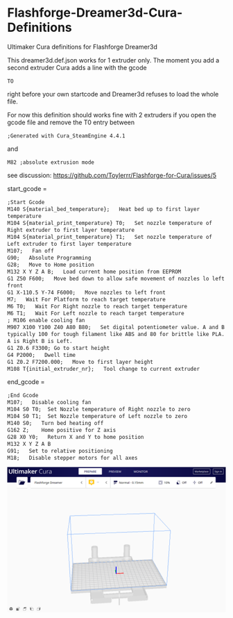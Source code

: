 # Flashforge-Dreamer3d-Cura-Definitions
Ultimaker Cura definitions for Flashforge Dreamer3d 


This dreamer3d.def.json works for 1 extruder only.
The moment you add a second extruder Cura adds a line with the gcode
```
TO
```
right before your own startcode and Dreamer3d refuses to load the whole file.



For now this definition should works fine with 2 extruders if you open the gcode file and remove the T0 entry between
```
;Generated with Cura_SteamEngine 4.4.1
```
and
```
M82 ;absolute extrusion mode
```


see discussion: https://github.com/Toylerrr/Flashforge-for-Cura/issues/5

start_gcode = 
```
;Start Gcode
M140 S{material_bed_temperature};   Heat bed up to first layer temperature
M104 S{material_print_temperature} T0;   Set nozzle temperature of Right extruder to first layer temperature
M104 S{material_print_temperature} T1;   Set nozzle temperature of Left extruder to first layer temperature
M107;   Fan off
G90;   Absolute Programming
G28;   Move to Home position 
M132 X Y Z A B;   Load current home position from EEPROM
G1 Z50 F600;   Move bed down to allow safe movement of nozzles lo left front
G1 X-110.5 Y-74 F6000;   Move nozzles to left front
M7;   Wait For Platform to reach target temperature
M6 T0;   Wait For Right nozzle to reach target temperature
M6 T1;   Wait For Left nozzle to reach target temperature
; M106 enable cooling fan
M907 X100 Y100 Z40 A80 B80;   Set digital potentiometer value. A and B typically 100 for tough filament like ABS and 80 for brittle like PLA. A is Right B is Left.
G1 Z0.6 F3300; Go to start height
G4 P2000;   Dwell time
G1 Z0.2 F7200.000;   Move to first layer height
M108 T{initial_extruder_nr};   Tool change to current extruder
```


end_gcode =
```
;End Gcode
M107;   Disable cooling fan
M104 S0 T0;  Set Nozzle temperature of Right nozzle to zero
M104 S0 T1;  Set Nozzle temperature of Left nozzle to zero
M140 S0;   Turn bed heating off
G162 Z;    Home positive for Z axis
G28 X0 Y0;   Return X and Y to home position
M132 X Y Z A B
G91;   Set to relative positioning
M18;   Disable stepper motors for all axes
```

<img src=cura.png>
